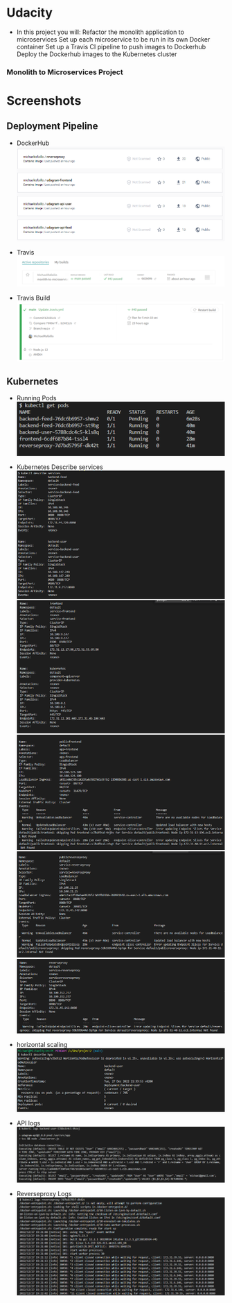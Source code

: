 # Udacity

- In this project you will:
Refactor the monolith application to microservices
Set up each microservice to be run in its own Docker container
Set up a Travis CI pipeline to push images to Dockerhub
Deploy the Dockerhub images to the Kubernetes cluster

### Monolith to Microservices Project

# Screenshots

## Deployment Pipeline

- DockerHub
  ![docker-hub](./screenshots/dockerhub.png)

- Travis
  ![travis-repo](./screenshots/travis-repo.png)

- Travis Build
  ![travis-build-logs](./screenshots/success-pipeline.png)

## Kubernetes

- Running Pods  
  ![running-pods](./screenshots/pods.png)

- Kubernetes Describe services
  ![services-des1](./screenshots/describe-services-1.png)
  ![services-des2](./screenshots/describe-services-2.png)
  ![services-des3](./screenshots/describe-services-3.png)
  ![services-des4](./screenshots/describe-services-4.png)
  ![services-des5](./screenshots/describe-services-5.png)

- horizontal scaling
  ![auto-scale-desc](./screenshots/hpa.png)

- API logs
  ![login-user-logs](./screenshots/api-logs.png)

- Reverseproxy Logs
  ![reverseproxy-desc](./screenshots/reverseproxy-logs.png)
  
#

